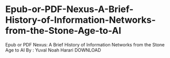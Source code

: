 # Epub-or-PDF-Nexus-A-Brief-History-of-Information-Networks-from-the-Stone-Age-to-AI
Epub or PDF Nexus: A Brief History of Information Networks from the Stone Age to AI By : Yuval Noah Harari DOWNLOAD 
